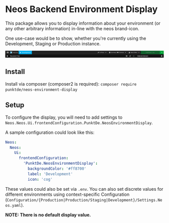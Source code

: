 # Neos Backend Environment Display
This package allows you to display information about your environment (or any other arbitrary information) in-line with the neos brand-icon.

One use-case would be to show, whether you're currently using the Development, Staging or Production instance.

![Demo View](Documentation/Demo.png)
## Install
Install via composer (composer2 is required):
`composer require punktde/neos-environment-display`

## Setup
To configure the display, you will need to add settings to `Neos.Neos.Ui.frontendConfiguration.PunktDe.NeosEnvironmentDisplay`.

A sample configuration could look like this:
```yaml
Neos:
  Neos:
    Ui:
      frontendConfiguration:
        'PunktDe.NeosEnvironmentDisplay':
          backgroundColor: '#ff8700'
          label: 'Development'
          icon: 'cog'
```

These values could also be set via `.env`. You can also set discrete values for different environments using context-specific Configuration (`Configuration/{Production|Production/Staging|Development}/Settings.Neos.yaml`).

**NOTE: There is no default display value.**
